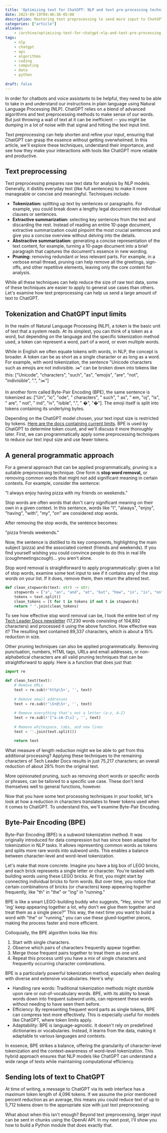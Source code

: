 ```yaml
---
title: 'Optimizing text for ChatGPT: NLP and text pre-processing techniques'
date: 2023-09-19T04:46:36-05:00
description: Mastering text preprocessing to send more input to ChatGPT.
categories: ["article"] 
aliases:
    - /archive/optimizing-text-for-chatgpt-nlp-and-text-pre-processing-techniques/
tags:
    - nlp
    - chatgpt
    - api
    - algorithms
    - coding
    - computing
    - data
    - python
 
draft: false
---
```


In order for chatbots and voice assistants to be helpful, they need to be able to take in and understand our instructions in plain language using Natural Language Processing (NLP). ChatGPT relies on a blend of advanced algorithms and text preprocessing methods to make sense of our words. But just throwing a wall of text at it can be inefficient -- you might be dumping in a lot of noise with that signal and hitting the text input limit.

Text preprocessing can help shorten and refine your input, ensuring that ChatGPT can grasp the essence without getting overwhelmed. In this article, we'll explore these techniques, understand their importance, and see how they make your interactions with tools like ChatGPT more reliable and productive.

## Text preprocessing

Text preprocessing prepares raw text data for analysis by NLP models. Generally, it distills everyday text (like full sentences) to make it more manageable or concise and meaningful. Techniques include:

- **Tokenization:** splitting up text by sentences or paragraphs. For example, you could break down a lengthy legal document into individual clauses or sentences.
- **Extractive summarization:** selecting key sentences from the text and discarding the rest. Instead of reading an entire 10-page document, extractive summarization could pinpoint the most crucial sentences and give you a concise overview without delving into the details.
- **Abstractive summarization:** generating a concise representation of the text content, for example, turning a 10-page document into a brief paragraph that captures the document's essence in new wording.
- **Pruning:** removing redundant or less relevant parts. For example, in a verbose email thread, pruning can help remove all the greetings, sign-offs, and other repetitive elements, leaving only the core content for analysis.

While all these techniques can help reduce the size of raw text data, some of these techniques are easier to apply to general use cases than others. Let's examine how text preprocessing can help us send a large amount of text to ChatGPT.

## Tokenization and ChatGPT input limits

In the realm of Natural Language Processing (NLP), a token is the basic unit of text that a system reads. At its simplest, you can think of a token as a word, but depending on the language and the specific tokenization method used, a token can represent a word, part of a word, or even multiple words.

While in English we often equate tokens with words, in NLP, the concept is broader. A token can be as short as a single character or as long as a word. For example, with word tokenization, the sentence "Unicode characters such as emojis are not indivisible. ✂️" can be broken down into tokens like this: ["Unicode", "characters", "such", "as", "emojis", "are", "not", "indivisible", ".", "✂️"]

In another form called Byte-Pair Encoding (BPE), the same sentence is tokenized as: ["Un", "ic", "ode", " characters", " such", " as", " em, "oj", "is", " are", " not", " ind", "iv", "isible", ".", " �", "�️"]. The emoji itself is split into tokens containing its underlying bytes.

Depending on the ChatGPT model chosen, your text input size is restricted by tokens. [Here are the docs containing current limits](https://platform.openai.com/docs/models). BPE is used by ChatGPT to determine token count, and we'll discuss it more thoroughly later. First, we can programmatically apply some preprocessing techniques to reduce our text input size and use fewer tokens.

## A general programmatic approach

For a general approach that can be applied programmatically, pruning is a suitable preprocessing technique. One form is **stop word removal,** or removing common words that might not add significant meaning in certain contexts. For example, consider the sentence:

"I always enjoy having pizza with my friends on weekends."

Stop words are often words that don't carry significant meaning on their own in a given context. In this sentence, words like "I", "always", "enjoy", "having", "with", "my", "on" are considered stop words.

After removing the stop words, the sentence becomes:

"pizza friends weekends."

Now, the sentence is distilled to its key components, highlighting the main subject (pizza) and the associated context (friends and weekends). If you find yourself wishing you could convince people to do this in real life (*cough*meetings*cough*)... you aren't alone.

Stop word removal is straightforward to apply programmatically: given a list of stop words, examine some text input to see if it contains any of the stop words on your list. If it does, remove them, then return the altered text.

```py
def clean_stopwords(text: str) -> str:
    stopwords = ["a", "an", "and", "at", "but", "how", "in", "is", "on", "or", "the", "to", "what", "will"]
    tokens = text.split()
    clean_tokens = [t for t in tokens if not t in stopwords]
    return " ".join(clean_tokens)
```

To see how effective stop word removal can be, I took the entire text of my [Tech Leader Docs newsletter](https://techleaderdocs.com) (17,230 words consisting of 104,892 characters) and processed it using the above function. How effective was it? The resulting text contained 89,337 characters, which is about a 15% reduction in size.

Other pruning techniques can also be applied programmatically. Removing punctuation, numbers, HTML tags, URLs and email addresses, or non-alphabetical characters are all valid pruning techniques that can be straightforward to apply. Here is a function that does just that:

```py
import re

def clean_text(text):
    # Remove URLs
    text = re.sub(r'http\S+', '', text)
    
    # Remove email addresses
    text = re.sub(r'\S+@\S+', '', text)
    
    # Remove everything that's not a letter (a-z, A-Z)
    text = re.sub(r'[^a-zA-Z\s]', '', text)
    
    # Remove whitespace, tabs, and new lines
    text = ''.join(text.split())

    return text
```

What measure of length reduction might we be able to get from this additional processing? Applying these techniques to the remaining characters of Tech Leader Docs results in just 75,217 characters; an overall reduction of about 28% from the original text.

More opinionated pruning, such as removing short words or specific words or phrases, can be tailored to a specific use case. These don't lend themselves well to general functions, however.

Now that you have some text processing techniques in your toolkit, let's look at how a reduction in characters translates to fewer tokens used when it comes to ChatGPT. To understand this, we'll examine Byte-Pair Encoding.

## Byte-Pair Encoding (BPE)

Byte-Pair Encoding (BPE) is a subword tokenization method. It was originally introduced for data compression but has since been adapted for tokenization in NLP tasks. It allows representing common words as tokens and splits more rare words into subword units. This enables a balance between character-level and word-level tokenization.

Let's make that more concrete. Imagine you have a big box of LEGO bricks, and each brick represents a single letter or character. You're tasked with building words using these LEGO bricks. At first, you might start by connecting individual bricks to form words. But over time, you notice that certain combinations of bricks (or characters) keep appearing together frequently, like "th" in "the" or "ing" in "running."

BPE is like a smart LEGO-building buddy who suggests, "Hey, since 'th' and 'ing' keep appearing together a lot, why don't we glue them together and treat them as a single piece?" This way, the next time you want to build a word with "the" or "running," you can use these glued-together pieces, making the process faster and more efficient.

Colloquially, the BPE algorithm looks like this:

1. Start with single characters.
2. Observe which pairs of characters frequently appear together.
3. Merge those frequent pairs together to treat them as one unit.
4. Repeat this process until you have a mix of single characters and frequently occurring character combinations.

BPE is a particularly powerful tokenization method, especially when dealing with diverse and extensive vocabularies. Here's why:

- Handling rare words: Traditional tokenization methods might stumble upon rare or out-of-vocabulary words. BPE, with its ability to break words down into frequent subword units, can represent these words without needing to have seen them before.
- Efficiency: By representing frequent word parts as single tokens, BPE can compress text more effectively. This is especially useful for models like ChatGPT, where token limits apply.
- Adaptability: BPE is language-agnostic. It doesn't rely on predefined dictionaries or vocabularies. Instead, it learns from the data, making it adaptable to various languages and contexts.

In essence, BPE strikes a balance, offering the granularity of character-level tokenization and the context-awareness of word-level tokenization. This hybrid approach ensures that NLP models like ChatGPT can understand a wide range of texts while maintaining computational efficiency.

## Sending lots of text to ChatGPT

At time of writing, a message to ChatGPT via its web interface has a maximum token length of 4,096 tokens. If we assume the prior mentioned percent reduction as an average, this means you could reduce text of up to 5,712 tokens down to the appropriate size with just text preprocessing.

What about when this isn't enough? Beyond text preprocessing, larger input can be sent in chunks using the OpenAI API. In my next post, I'll show you how to build a Python module that does exactly that.
